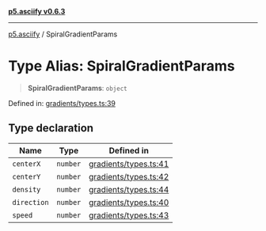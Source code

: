 [**p5.asciify v0.6.3**](../README.md)

***

[p5.asciify](../globals.md) / SpiralGradientParams

# Type Alias: SpiralGradientParams

> **SpiralGradientParams**: `object`

Defined in: [gradients/types.ts:39](https://github.com/humanbydefinition/p5-asciify/blob/e5bd0bdb193d5c7e333d8222e5239ed4033224f2/src/lib/gradients/types.ts#L39)

## Type declaration

| Name | Type | Defined in |
| ------ | ------ | ------ |
| <a id="centerx"></a> `centerX` | `number` | [gradients/types.ts:41](https://github.com/humanbydefinition/p5-asciify/blob/e5bd0bdb193d5c7e333d8222e5239ed4033224f2/src/lib/gradients/types.ts#L41) |
| <a id="centery"></a> `centerY` | `number` | [gradients/types.ts:42](https://github.com/humanbydefinition/p5-asciify/blob/e5bd0bdb193d5c7e333d8222e5239ed4033224f2/src/lib/gradients/types.ts#L42) |
| <a id="density"></a> `density` | `number` | [gradients/types.ts:44](https://github.com/humanbydefinition/p5-asciify/blob/e5bd0bdb193d5c7e333d8222e5239ed4033224f2/src/lib/gradients/types.ts#L44) |
| <a id="direction"></a> `direction` | `number` | [gradients/types.ts:40](https://github.com/humanbydefinition/p5-asciify/blob/e5bd0bdb193d5c7e333d8222e5239ed4033224f2/src/lib/gradients/types.ts#L40) |
| <a id="speed"></a> `speed` | `number` | [gradients/types.ts:43](https://github.com/humanbydefinition/p5-asciify/blob/e5bd0bdb193d5c7e333d8222e5239ed4033224f2/src/lib/gradients/types.ts#L43) |
